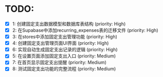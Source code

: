 # TODO:

- [x] 1: 创建固定支出数据模型和数据库表结构 (priority: High)
- [x] 2: 在Supabase中添加recurring_expenses表的迁移文件 (priority: High)
- [x] 3: 在stores中添加固定支出管理功能 (priority: High)
- [x] 4: 创建固定支出管理页面UI界面 (priority: High)
- [x] 6: 实现自动生成固定支出记录的逻辑 (priority: High)
- [x] 5: 在设置页面添加固定支出入口 (priority: Medium)
- [x] 7: 在首页显示固定支出提醒 (priority: Medium)
- [x] 8: 测试固定支出功能的完整流程 (priority: Medium)
